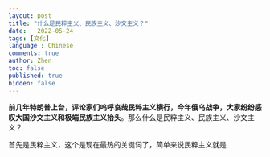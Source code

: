 ```yaml
---
layout: post
title: "什么是民粹主义、民族主义、沙文主义？"
date:   2022-05-24
tags: [文化]
language : Chinese
comments: true
author: Zhen
toc: false
published: true
hidden: false
---
```

**前几年特朗普上台，评论家们呜呼哀哉民粹主义横行，今年俄乌战争，大家纷纷感叹大国沙文主义和极端民族主义抬头**。那么什么是民粹主义、民族主义、沙文主义？

首先是民粹主义，这个是现在最热的关键词了，简单来说民粹主义就是
<!--stackedit_data:
eyJoaXN0b3J5IjpbLTM3NzAzMTQ3NSwxNTMwMzg3OTIxLDg0ND
c3NjA3M119
-->